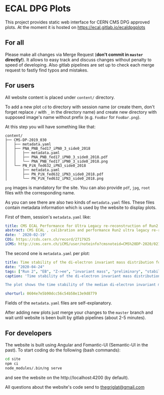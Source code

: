 # ECAL DPG Plots

This project provides static web interface for CERN CMS DPG approved plots. At the moment it is hosted on https://ecal.gitlab.io/ecaldpgplots

## For all

Please make all changes via Merge Request (**don't commit in `master` directly!**). It allows to easy track and discuss changes without penalty to speed of developing. Also gitlab pipelines are set up to check each merge request to fastly find typos and mistakes.

## For users

All website content is placed under `content/` directory.

To add a new plot `cd` to directory with session name (or create them, don't forget replace `/` with `_` in the directory name) and create new directory with supposed image's name without prefix (e.g. `FooBar` for `FooBar.png`).

At this step you will have something like that:

```
content/
├── CMS-DP-2019_030
│   ├── metadata.yaml
│   ├── PNA_PNB_fed17_iPN0_3_side0_2018
│   │   ├── metadata.yaml
│   │   ├── PNA_PNB_fed17_iPN0_3_side0_2018.pdf
│   │   └── PNA_PNB_fed17_iPN0_3_side0_2018.png
│   └── PN_PiN_fed632_iPN3_side0_2018
│       ├── metadata.yaml
│       ├── PN_PiN_fed632_iPN3_side0_2018.pdf
│       └── PN_PiN_fed632_iPN3_side0_2018.png
```

`png` images is mandatory for the site. You can also provide `pdf`, `jpg`, `root` files with the corresponding name.

As you can see there are also two kinds of `metadata.yaml` files. These files contain metadata information which is used by the website to display plots.

First of them, session's `metadata.yaml` like:

```YAML
title: CMS ECAL Performance for Ultra Legacy re-reconstruction of Run2 
abstract: CMS ECAL , calibration and performance Run2 ultra legacy re-reconstruction. Summary plots 
date: ' 2020-02-19'
CDS: https://cds.cern.ch/record/2717925
iCMS: http://cms.cern.ch/iCMS/user/noteinfo?cmsnoteid=CMS%20DP-2020/021
```

The second one is `metadata.yaml` per plot:

```YAML
title: Time stability of the di-electron invariant mass distribution for the full Run2 data-taking period using Z→ee.
date: "2020-04-24" 
tags: ["Run 2", "EB", "Z->ee", "invariant mass", "preliminary", "stability plot"]
caption: 'Time stability of the di-electron invariant mass distribution for the full Run2 data-taking period using Z→ee.

The plot shows the time stability of the median di-electron invariant mass with a refined re-calibration performed in 2019 for the full Run2 dataset. Both electrons are required to be in the ECAL Barrel. Each time bin has around 10,000 events. The error bar on the points denotes the statistical uncertainty on the median, which is evaluated as the central 95% interval of medians obtained from 200 "bootstrap" re-samplings. The right panel shows the distribution of the medians. At the analysis level, residual drifts in the energy scale with time are corrected for in approximately 18-hour intervals corresponding to at most one LHC fill.'

shorturl: 0604e7e5b90dcc56c54b58e13e9d8779
```

Fields of the `metadata.yaml` files are self-explanatory.

After adding new plots just merge your changes to the `master` branch and wait until website is been built by gitlab pipelines (about 2-5 minutes).

## For developers

The website is built using Angular and Fomantic-UI (Semantic-UI in the past).
To start coding do the following (bash commands):

```bash
cd site
npm ci
node_modules/.bin/ng serve
```

and see the website on the http://localhost:4200 (by default).

All questions about the website's code send to thegriglat@gmail.com
